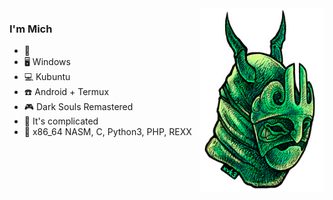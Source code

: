 <img title="Thank you KOKSMA" align="right" src="koksma_xvk3_motm_green.png" width="200"/>

### I'm Mich

- 💚
- 🖥️ Windows
- 💻 Kubuntu
- ☎️ Android + Termux
- 🎮 Dark Souls Remastered
- 🎵 It's complicated
- 🧠 x86_64 NASM, C, Python3, PHP, REXX
